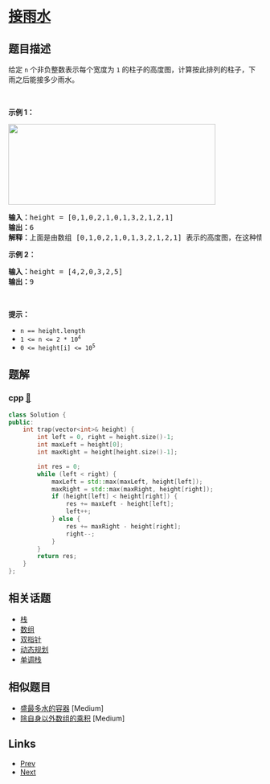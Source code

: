 
# [接雨水](https://leetcode-cn.com/problems/trapping-rain-water)

## 题目描述

<p>给定&nbsp;<code>n</code> 个非负整数表示每个宽度为 <code>1</code> 的柱子的高度图，计算按此排列的柱子，下雨之后能接多少雨水。</p>

<p>&nbsp;</p>

<p><strong>示例 1：</strong></p>

<p><img src="https://assets.leetcode-cn.com/aliyun-lc-upload/uploads/2018/10/22/rainwatertrap.png" style="height: 161px; width: 412px;" /></p>

<pre>
<strong>输入：</strong>height = [0,1,0,2,1,0,1,3,2,1,2,1]
<strong>输出：</strong>6
<strong>解释：</strong>上面是由数组 [0,1,0,2,1,0,1,3,2,1,2,1] 表示的高度图，在这种情况下，可以接 6 个单位的雨水（蓝色部分表示雨水）。 
</pre>

<p><strong>示例 2：</strong></p>

<pre>
<strong>输入：</strong>height = [4,2,0,3,2,5]
<strong>输出：</strong>9
</pre>

<p>&nbsp;</p>

<p><strong>提示：</strong></p>

<ul>
	<li><code>n == height.length</code></li>
	<li><code>1 &lt;= n &lt;= 2 * 10<sup>4</sup></code></li>
	<li><code>0 &lt;= height[i] &lt;= 10<sup>5</sup></code></li>
</ul>


## 题解

### cpp [🔗](trapping-rain-water.cpp) 
```cpp
class Solution {
public:
    int trap(vector<int>& height) {
        int left = 0, right = height.size()-1;
        int maxLeft = height[0];
        int maxRight = height[height.size()-1];

        int res = 0;
        while (left < right) {
            maxLeft = std::max(maxLeft, height[left]);
            maxRight = std::max(maxRight, height[right]);
            if (height[left] < height[right]) {
                res += maxLeft - height[left];
                left++;
            } else {
                res += maxRight - height[right];
                right--;
            }
        }
        return res;
    }
};
```


## 相关话题

- [栈](https://leetcode-cn.com/tag/stack) 
- [数组](https://leetcode-cn.com/tag/array) 
- [双指针](https://leetcode-cn.com/tag/two-pointers) 
- [动态规划](https://leetcode-cn.com/tag/dynamic-programming) 
- [单调栈](https://leetcode-cn.com/tag/monotonic-stack) 


## 相似题目

- [盛最多水的容器](../container-with-most-water/README.md)  [Medium] 
- [除自身以外数组的乘积](../product-of-array-except-self/README.md)  [Medium] 


## Links

- [Prev](../combination-sum/README.md) 
- [Next](../multiply-strings/README.md) 

